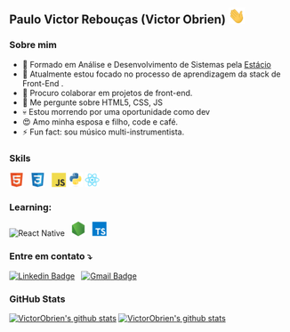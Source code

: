 ## Paulo Victor Rebouças (Victor Obrien) <img src="https://raw.githubusercontent.com/ABSphreak/ABSphreak/master/gifs/Hi.gif" width="30px">

### Sobre mim

 - 🔭 Formado em Análise e Desenvolvimento de Sistemas pela [Estácio](https://www.estacio.br)
 - 🌱 Atualmente estou focado no processo de aprendizagem da stack de Front-End  .
 - 👯 Procuro colaborar em projetos de front-end.
 - 💬 Me pergunte sobre HTML5, CSS, JS
 - 💀 Estou morrendo por uma oportunidade como dev
 - 😍 Amo minha esposa e filho, code e café.
 - ⚡ Fun fact: sou músico multi-instrumentista.

### Skils <br>

<img height="26" alt="HTML" src="https://raw.githubusercontent.com/devicons/devicon/master/icons/html5/html5-original.svg"> &nbsp;
<img height="26" alt="CSS" src="https://raw.githubusercontent.com/devicons/devicon/master/icons/css3/css3-original.svg"> &nbsp;
<img height="26" alt="Javascript" src="https://raw.githubusercontent.com/devicons/devicon/master/icons/javascript/javascript-original.svg">
<img height="26" alt="Python" src="https://raw.githubusercontent.com/devicons/devicon/master/icons/python/python-original.svg">
<img height="26" alt="React" src="https://raw.githubusercontent.com/devicons/devicon/master/icons/react/react-original.svg"> &nbsp;

### Learning: <br>

<img height="26" alt="React Native" src="https://raw.githubusercontent.com/devicons/devicon/master/icons/react/react-native.svg"> &nbsp;
<img height="26" alt="NodeJS" src="https://raw.githubusercontent.com/devicons/devicon/master/icons/nodejs/nodejs-original.svg"> &nbsp;
<img height="26" alt="Typescript" src="https://raw.githubusercontent.com/devicons/devicon/master/icons/typescript/typescript-original.svg"> &nbsp;

### Entre em contato ⤵️

[![Linkedin Badge](https://img.shields.io/badge/linkedin%20-%230077B5.svg?&style=for-the-badge&logo=linkedin&logoColor=white)](https://www.linkedin.com/in/paulo-victor-rebou%C3%A7as-pereira-a6a72aa8/) &nbsp;
[![Gmail Badge](https://img.shields.io/badge/GMAIL-%23DC322F.svg?&style=for-the-badge&logo=gmail&logoColor=white)](mailto:pvictor.dev@gmail.com)

### GitHub Stats
[![VictorObrien's github stats](https://github-readme-stats.vercel.app/api?username=victorobrien&include_all_commits=true&count_private=true&show_icons=true&theme=tokyonight)](https://github.com/VictorObrien) [![VictorObrien's github stats](https://github-readme-stats.vercel.app/api/top-langs?username=victorobrien&include_all_commits=true&count_private=true&show_icons=true&theme=tokyonight&layout=compact)](https://github.com/VictorObrien)
